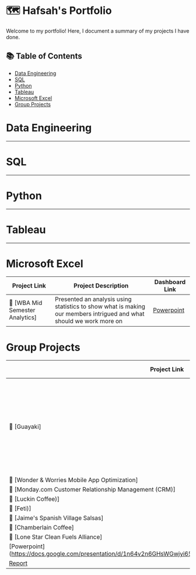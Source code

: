 # 🗺 Hafsah's Portfolio

Welcome to my portfolio! Here, I document a summary of my projects I have done. 

## 📚 Table of Contents
- [Data Engineering](#data-engineering)
- [SQL](#sql)
- [Python](#python)
- [Tableau](#tableau)
- [Microsoft Excel](#excel)
- [Group Projects](#groupprojects)

# Data Engineering

***

# SQL 

***

# Python

***

# Tableau

***

# Microsoft Excel

| Project Link | Project Description | Dashboard Link |
|---|---|---|
| 🦄 [WBA Mid Semester Analytics] | Presented an analysis using statistics to show what is making our members intrigued and what should we work more on | [Powerpoint](https://docs.google.com/presentation/d/19rZIgKnboWiTE3B9bWUiFq9vk4lFKgOSzXO5QIuBWnE/edit?usp=sharing) |

# Group Projects

| Project Link | Project Description | Dashboard Link |
|---|---|---|
| 🦄 [Guayaki]| Helped the client connect their customers to the brand by coming up with 3 different marketing strategies they can do | [Powerpoint](https://www.canva.com/design/DAEbyQ0o3TY/ZEwhoq_KjmNN1OB6qXJk5A/edit?utm_content=DAEbyQ0o3TY&utm_campaign=designshare&utm_medium=link2&utm_source=sharebutton) |
| 🦠 [Wonder & Worries Mobile App Optimization] | I ......| [Powerpoint](https://www.canva.com/design/DAF97Y3yImc/EJikWpMXxy2sHo5h0Zqfag/edit?utm_content=DAF97Y3yImc&utm_campaign=designshare&utm_medium=link2&utm_source=sharebutton) |
| 🦠 [Monday.com Customer Relationship Management (CRM)] | I ......| [Powerpoint](https://www.canva.com/design/DAGDSxgeKVc/ZK_uvjVkMPMPldTsz8yIGQ/edit?utm_content=DAGDSxgeKVc&utm_campaign=designshare&utm_medium=link2&utm_source=sharebutton) |
| 🦠 [Luckin Coffee)] | I ......| [Powerpoint](https://drive.google.com/drive/folders/1hWFxK1qjcXtxVos3tC6_UDIK669zqSmJ?dmr=1&ec=wgc-drive-hero-goto) |
| 🦠 [Feti)] | I ......| [Powerpoint](https://drive.google.com/drive/folders/1h6mwUxKxe-vCflGpA7eRK0lx4KK1OLPL?dmr=1&ec=wgc-drive-hero-goto) |
| 🦠 [Jaime's Spanish Village Salsas] | I ......| [Report](https://docs.google.com/document/d/1E_wkHAI0MKJRZEVpedBVKZNEZa0q_gZg4qbEOUGUDkQ/edit?tab=t.0) |
| 🦠 [Chamberlain Coffee] | I ......| [Report](https://docs.google.com/document/d/1JmJNcSJiDmlgTunDM-AoIh2MBRiz3X3SrL6GIlv795c/edit?tab=t.0)  |
| 🦠 [Lone Star Clean Fuels Alliance] | I ......| [Report](https://drive.google.com/drive/folders/1IvOmT5QuyiVJzAQTg-i7E0odXnPZEPv0?dmr=1&ec=wgc-drive-hero-goto)
[Powerpoint] (https://docs.google.com/presentation/d/1n64v2n6GHsWGwjyi65S97i6U78RAMn52Thx_FtjNaFU/edit#slide=id.p)|
[Report](https://drive.google.com/drive/folders/1IvOmT5QuyiVJzAQTg-i7E0odXnPZEPv0?dmr=1&ec=wgc-drive-hero-goto) |
